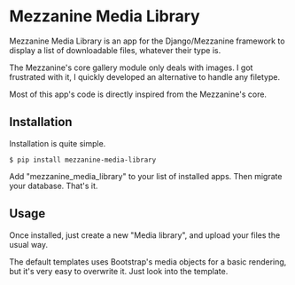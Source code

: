 # Mezzanine Media Library

Mezzanine Media Library is an app for the Django/Mezzanine framework to
display a list of downloadable files, whatever their type is.

The Mezzanine's core gallery module only deals with images. I got frustrated
with it, I quickly developed an alternative to handle any filetype.

Most of this app's code is directly inspired from the Mezzanine's core.

## Installation

Installation is quite simple.

    $ pip install mezzanine-media-library

Add "mezzanine_media_library" to your list of installed apps. Then migrate
your database. That's it.

## Usage

Once installed, just create a new "Media library", and upload your files
the usual way.

The default templates uses Bootstrap's media objects for a basic rendering,
but it's very easy to overwrite it. Just look into the template.
